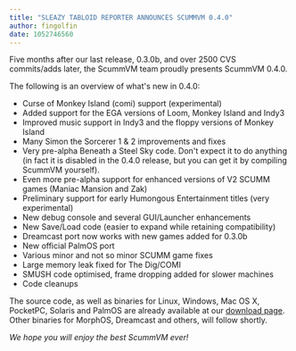 ```yaml
---
title: "SLEAZY TABLOID REPORTER ANNOUNCES SCUMMVM 0.4.0"
author: fingolfin
date: 1052746560
---
```


Five months after our last release, 0.3.0b, and over 2500 CVS commits/adds later, the ScummVM team proudly presents ScummVM 0.4.0.

The following is an overview of what's new in 0.4.0:

*   Curse of Monkey Island (comi) support (experimental)
*   Added support for the EGA versions of Loom, Monkey Island and Indy3
*   Improved music support in Indy3 and the floppy versions of Monkey Island
*   Many Simon the Sorcerer 1 & 2 improvements and fixes
*   Very pre-alpha Beneath a Steel Sky code. Don't expect it to do anything (in fact it is disabled in the 0.4.0 release, but you can get it by compiling ScummVM yourself).
*   Even more pre-alpha support for enhanced versions of V2 SCUMM games (Maniac Mansion and Zak)
*   Preliminary support for early Humongous Entertainment titles (very experimental)
*   New debug console and several GUI/Launcher enhancements
*   New Save/Load code (easier to expand while retaining compatibility)
*   Dreamcast port now works with new games added for 0.3.0b
*   New official PalmOS port
*   Various minor and not so minor SCUMM game fixes
*   Large memory leak fixed for The Dig/COMI
*   SMUSH code optimised, frame dropping added for slower machines
*   Code cleanups

The source code, as well as binaries for Linux, Windows, Mac OS X, PocketPC, Solaris and PalmOS are already available at our [download page](/downloads/). Other binaries for MorphOS, Dreamcast and others, will follow shortly.

*We hope you will enjoy the best ScummVM ever!*
